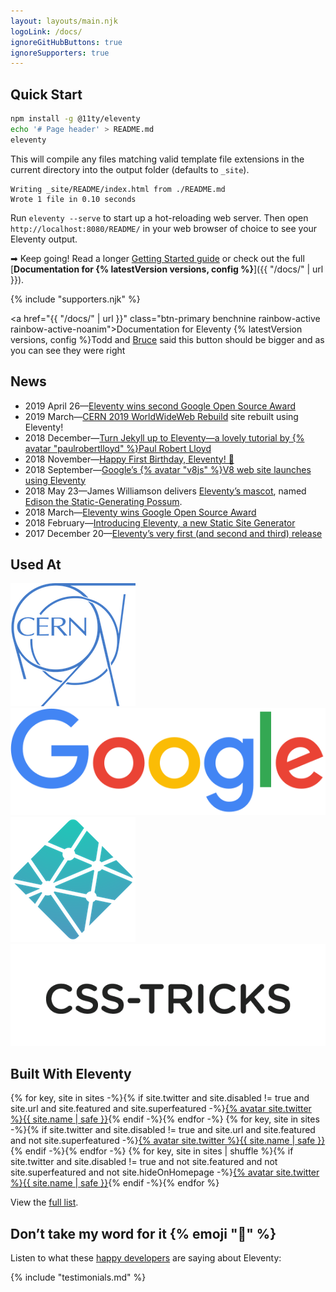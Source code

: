 ```yaml
---
layout: layouts/main.njk
logoLink: /docs/
ignoreGitHubButtons: true
ignoreSupporters: true
---
```


## Quick Start

``` bash
npm install -g @11ty/eleventy
echo '# Page header' > README.md
eleventy
```

This will compile any files matching valid template file extensions in the current directory into the output folder (defaults to `_site`).

``` text
Writing _site/README/index.html from ./README.md
Wrote 1 file in 0.10 seconds
```

Run `eleventy --serve` to start up a hot-reloading web server. Then open `http://localhost:8080/README/` in your web browser of choice to see your Eleventy output.

➡ Keep going! Read a longer [Getting Started guide](/docs/getting-started/) or check out the full [**Documentation for {% latestVersion versions, config %}**]({{ "/docs/" | url }}).

{% include "supporters.njk" %}

<a href="{{ "/docs/" | url }}" class="btn-primary benchnine rainbow-active rainbow-active-noanim">Documentation for <span>Eleventy {% latestVersion versions, config %}</span></a><span>Todd and [Bruce](https://twitter.com/brucel/status/1107699886584143872) said this button should be bigger and as you can see they were right</span>

## News

* 2019 April 26—[Eleventy wins second Google Open Source Award](https://opensource.googleblog.com/2019/04/google-open-source-peer-bonus-winners.html)
* 2019 March—[CERN 2019 WorldWideWeb Rebuild](https://twitter.com/eleven_ty/status/1106589569238085637) site rebuilt using Eleventy!
* 2018 December—[Turn Jekyll up to Eleventy—a lovely tutorial by {% avatar "paulrobertlloyd" %}Paul Robert Lloyd](https://24ways.org/2018/turn-jekyll-up-to-eleventy/)
* 2018 November—[Happy First Birthday, Eleventy! 🎉](https://www.zachleat.com/web/eleventy-birthday/)
* 2018 September—[Google’s {% avatar "v8js" %}V8 web site launches using Eleventy](https://twitter.com/v8js/status/1044202940494475265)
* 2018 May 23—James Williamson delivers [Eleventy’s mascot](https://twitter.com/jameswillweb/status/999052022497316865), named [Edison the Static-Generating Possum](https://twitter.com/jameswillweb/status/1131956888332058624).
* 2018 March—[Eleventy wins Google Open Source Award](https://www.zachleat.com/web/eleventy-google-award/)
* 2018 February—[Introducing Eleventy, a new Static Site Generator](https://www.zachleat.com/web/introducing-eleventy/)
* 2017 December 20—[Eleventy’s very first (and second and third) release](https://github.com/11ty/eleventy/releases?after=v0.1.3)

## Used At

<div class="used-by">
    <a href="https://home.cern/" class="elv-externalexempt"><img src="/img/orgs/cern.png" alt="CERN"></a>
    <a href="https://www.google.com/" class="elv-externalexempt"><img src="/img/orgs/google.svg" alt="Google"></a>
    <a href="https://www.netlify.com/" class="elv-externalexempt"><img src="/img/orgs/netlify.png" alt="Netlify"></a>
    <a href="https://css-tricks.com/" class="elv-externalexempt"><img src="/img/orgs/css-tricks.png" alt="CSS-Tricks"></a>
</div>

## Built With Eleventy

<div class="facepile">
    {% for key, site in sites -%}{% if site.twitter and site.disabled != true and site.url and site.featured and site.superfeatured -%}<a href="{{ site.url }}" class="elv-externalexempt">{% avatar site.twitter %}<span class="sr-only">{{ site.name | safe }}</span></a>{% endif -%}{% endfor -%}
    {% for key, site in sites -%}{% if site.twitter and site.disabled != true and site.url and site.featured and not site.superfeatured -%}<a href="{{ site.url }}" class="elv-externalexempt">{% avatar site.twitter %}<span class="sr-only">{{ site.name | safe }}</span></a>{% endif -%}{% endfor -%}
    {% for key, site in sites | shuffle %}{% if site.twitter and site.disabled != true and not site.featured and not site.superfeatured and not site.hideOnHomepage -%}<a href="{{ site.url or site.source_url }}" class="elv-externalexempt">{% avatar site.twitter %}<span class="sr-only">{{ site.name | safe }}</span></a>{% endif -%}{% endfor %}
</div>

View the [full list](/docs/sites/).

## Don’t take my word for it {% emoji "🌈" %}

Listen to what these [happy developers](/docs/testimonials/) are saying about Eleventy:

{% include "testimonials.md" %}

